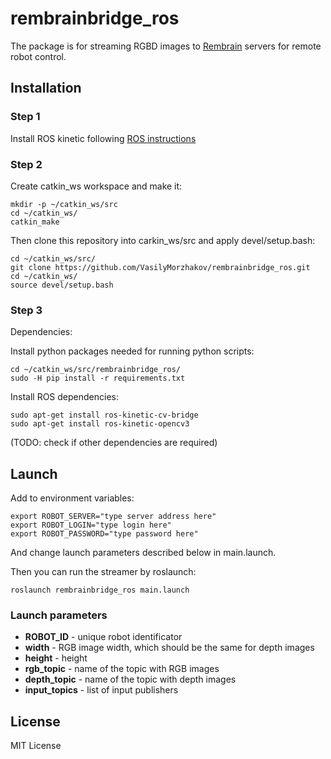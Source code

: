# rembrainbridge_ros

The package is for streaming RGBD images to [Rembrain](www.rembrain.ie) servers for remote robot control.

## Installation

### Step 1

Install ROS kinetic following [ROS instructions](https://wiki.ros.org/kinetic/Installation/Ubuntu)

### Step 2

Create catkin_ws workspace and make it:
```
mkdir -p ~/catkin_ws/src
cd ~/catkin_ws/
catkin_make
```

Then clone this repository into carkin_ws/src and apply devel/setup.bash:
```
cd ~/catkin_ws/src/
git clone https://github.com/VasilyMorzhakov/rembrainbridge_ros.git
cd ~/catkin_ws/
source devel/setup.bash
```

### Step 3 

Dependencies:

Install python packages needed for running python scripts:
```
cd ~/catkin_ws/src/rembrainbridge_ros/
sudo -H pip install -r requirements.txt
```

Install ROS dependencies:
```
sudo apt-get install ros-kinetic-cv-bridge
sudo apt-get install ros-kinetic-opencv3 
```

(TODO: check if other dependencies are required)

## Launch

Add to environment variables:
```
export ROBOT_SERVER="type server address here"
export ROBOT_LOGIN="type login here"
export ROBOT_PASSWORD="type password here"
```
And change launch parameters described below in main.launch.

Then you can run the streamer by roslaunch:

```
roslaunch rembrainbridge_ros main.launch
```

### Launch parameters

- **ROBOT_ID** - unique robot identificator
- **width** - RGB image width, which should be the same for depth images
- **height** - height
- **rgb_topic** - name of the topic with RGB images
- **depth_topic** - name of the topic with depth images
- **input_topics** - list of input publishers

## License

MIT License
